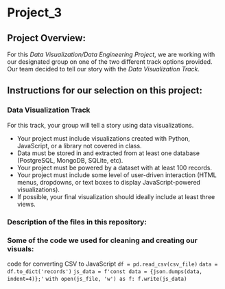 # Project_3
## Project Overview: 
For this *Data Visualization/Data Engineering Project*, we are working with our designated group on one of the two different track options provided. Our team decided to tell our story with the *Data Visualization Track*.



## Instructions for our selection on this project:

### Data Visualization Track
For this track, your group will tell a story using data visualizations.
* Your project must include visualizations created with Python, JavaScript, or a library not covered in class.
* Data must be stored in and extracted from at least one database (PostgreSQL, MongoDB, SQLite, etc).
* Your project must be powered by a dataset with at least 100 records.
* Your project must include some level of user-driven interaction (HTML menus, dropdowns, or text boxes to display JavaScript-powered visualizations).
* If possible, your final visualization should ideally include at least three views.

### Description of the files in this repository:


### Some of the code we used for cleaning and creating our visuals:

code for converting CSV to JavaScript
`df = pd.read_csv(csv_file)`
`data = df.to_dict('records')`
`js_data = f'const data = {json.dumps(data, indent=4)};'`
`with open(js_file, 'w') as f:
        f.write(js_data)
`




